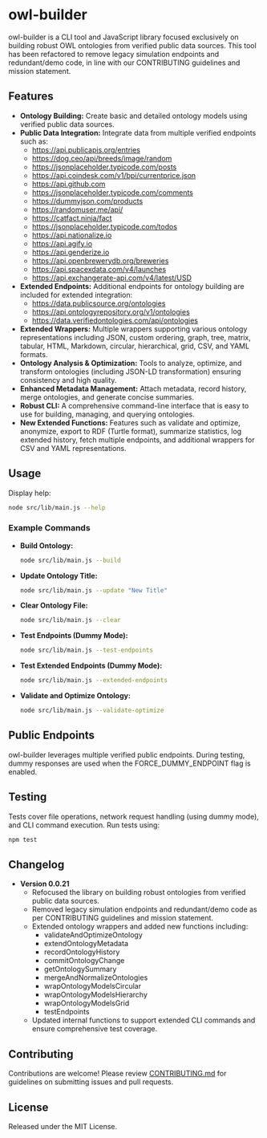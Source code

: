 # owl-builder

owl-builder is a CLI tool and JavaScript library focused exclusively on building robust OWL ontologies from verified public data sources. This tool has been refactored to remove legacy simulation endpoints and redundant/demo code, in line with our CONTRIBUTING guidelines and mission statement.

## Features

- **Ontology Building:** Create basic and detailed ontology models using verified public data sources.
- **Public Data Integration:** Integrate data from multiple verified endpoints such as:
  - https://api.publicapis.org/entries
  - https://dog.ceo/api/breeds/image/random
  - https://jsonplaceholder.typicode.com/posts
  - https://api.coindesk.com/v1/bpi/currentprice.json
  - https://api.github.com
  - https://jsonplaceholder.typicode.com/comments
  - https://dummyjson.com/products
  - https://randomuser.me/api/
  - https://catfact.ninja/fact
  - https://jsonplaceholder.typicode.com/todos
  - https://api.nationalize.io
  - https://api.agify.io
  - https://api.genderize.io
  - https://api.openbrewerydb.org/breweries
  - https://api.spacexdata.com/v4/launches
  - https://api.exchangerate-api.com/v4/latest/USD
- **Extended Endpoints:** Additional endpoints for ontology building are included for extended integration:
  - https://data.publicsource.org/ontologies
  - https://api.ontologyrepository.org/v1/ontologies
  - https://data.verifiedontologies.com/api/ontologies
- **Extended Wrappers:** Multiple wrappers supporting various ontology representations including JSON, custom ordering, graph, tree, matrix, tabular, HTML, Markdown, circular, hierarchical, grid, CSV, and YAML formats.
- **Ontology Analysis & Optimization:** Tools to analyze, optimize, and transform ontologies (including JSON-LD transformation) ensuring consistency and high quality.
- **Enhanced Metadata Management:** Attach metadata, record history, merge ontologies, and generate concise summaries.
- **Robust CLI:** A comprehensive command-line interface that is easy to use for building, managing, and querying ontologies.
- **New Extended Functions:** Features such as validate and optimize, anonymize, export to RDF (Turtle format), summarize statistics, log extended history, fetch multiple endpoints, and additional wrappers for CSV and YAML representations.

## Usage

Display help:

```bash
node src/lib/main.js --help
```

### Example Commands

- **Build Ontology:**
  ```bash
  node src/lib/main.js --build
  ```
- **Update Ontology Title:**
  ```bash
  node src/lib/main.js --update "New Title"
  ```
- **Clear Ontology File:**
  ```bash
  node src/lib/main.js --clear
  ```
- **Test Endpoints (Dummy Mode):**
  ```bash
  node src/lib/main.js --test-endpoints
  ```
- **Test Extended Endpoints (Dummy Mode):**
  ```bash
  node src/lib/main.js --extended-endpoints
  ```
- **Validate and Optimize Ontology:**
  ```bash
  node src/lib/main.js --validate-optimize
  ```

## Public Endpoints

owl-builder leverages multiple verified public endpoints. During testing, dummy responses are used when the FORCE_DUMMY_ENDPOINT flag is enabled.

## Testing

Tests cover file operations, network request handling (using dummy mode), and CLI command execution. Run tests using:

```bash
npm test
```

## Changelog

- **Version 0.0.21**
  - Refocused the library on building robust ontologies from verified public data sources.
  - Removed legacy simulation endpoints and redundant/demo code as per CONTRIBUTING guidelines and mission statement.
  - Extended ontology wrappers and added new functions including:
    - validateAndOptimizeOntology
    - extendOntologyMetadata
    - recordOntologyHistory
    - commitOntologyChange
    - getOntologySummary
    - mergeAndNormalizeOntologies
    - wrapOntologyModelsCircular
    - wrapOntologyModelsHierarchy
    - wrapOntologyModelsGrid
    - testEndpoints
  - Updated internal functions to support extended CLI commands and ensure comprehensive test coverage.

## Contributing

Contributions are welcome! Please review [CONTRIBUTING.md](CONTRIBUTING.md) for guidelines on submitting issues and pull requests.

## License

Released under the MIT License.
